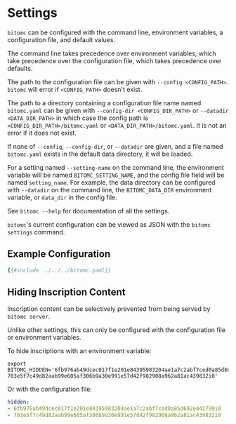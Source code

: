 Settings
========

`bitomc` can be configured with the command line, environment variables, a
configuration file, and default values.

The command line takes precedence over environment variables, which take
precedence over the configuration file, which takes precedence over defaults.

The path to the configuration file can be given with `--config <CONFIG_PATH>`.
`bitomc` will error if `<CONFIG_PATH>` doesn't exist.

The path to a directory containing a configuration file name named `bitomc.yaml`
can be given with `--config-dir <CONFIG_DIR_PATH>` or `--datadir
<DATA_DIR_PATH>` in which case the config path is `<CONFIG_DIR_PATH>/bitomc.yaml`
or `<DATA_DIR_PATH>/bitomc.yaml`. It is not an error if it does not exist.

If none of `--config`, `--config-dir`, or `--datadir` are given, and a file
named `bitomc.yaml` exists in the default data directory, it will be loaded.

For a setting named `--setting-name` on the command line, the environment
variable will be named `BITOMC_SETTING_NAME`, and the config file field will be
named `setting_name`. For example, the data directory can be configured with
`--datadir` on the command line, the `BITOMC_DATA_DIR` environment variable, or
`data_dir` in the config file.

See `bitomc --help` for documentation of all the settings.

`bitomc`'s current configuration can be viewed as JSON with the `bitomc settings`
command.

Example Configuration
---------------------

```yaml
{{#include ../../../bitomc.yaml}}
```

Hiding Inscription Content
--------------------------

Inscription content can be selectively prevented from being served by `bitomc
server`.

Unlike other settings, this can only be configured with the configuration file
or environment variables.

To hide inscriptions with an environment variable:

```
export BITOMC_HIDDEN='6fb976ab49dcec017f1e201e84395983204ae1a7c2abf7ced0a85d692e442799i0 703e5f7c49d82aab99e605af306b9a30e991e57d42f982908a962a81ac439832i0'
```

Or with the configuration file:

```yaml
hidden:
- 6fb976ab49dcec017f1e201e84395983204ae1a7c2abf7ced0a85d692e442799i0
- 703e5f7c49d82aab99e605af306b9a30e991e57d42f982908a962a81ac439832i0
```
